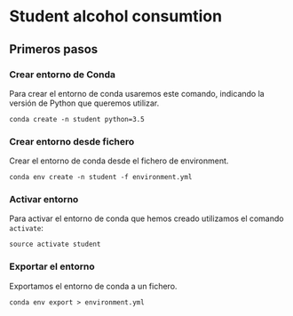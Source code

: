 # Student alcohol consumtion

## Primeros pasos

### Crear entorno de Conda

Para crear el entorno de conda usaremos este comando, indicando la versión de Python que queremos utilizar.

`conda create -n student python=3.5`

### Crear entorno desde fichero

Crear el entorno de conda desde el fichero de environment.

`conda env create -n student -f environment.yml`

### Activar entorno

Para activar el entorno de conda que hemos creado utilizamos el comando `activate`:

`source activate student`

### Exportar el entorno

Exportamos el entorno de conda a un fichero.

`conda env export > environment.yml`
